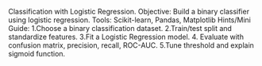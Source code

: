 Classification with Logistic Regression.
Objective: Build a binary classifier using logistic regression.
Tools: Scikit-learn, Pandas, Matplotlib
Hints/Mini Guide:
1.Choose a binary classification dataset.
2.Train/test split and standardize features.
3.Fit a Logistic Regression model.
4. Evaluate with confusion matrix, precision, recall, ROC-AUC. 5.Tune threshold and explain sigmoid function.
